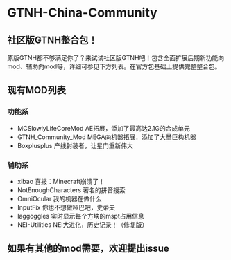 # GTNH-China-Community
## 社区版GTNH整合包！
原版GTNH都不够满足你了？来试试社区版GTNH吧！包含全面扩展后期新功能向mod、辅助向mod等，详细可参见下方列表。在官方包基础上提供完整整合包。
## 现有MOD列表
### 功能系
- MCSlowlyLifeCoreMod AE拓展，添加了最高达2.1G的合成单元
- GTNH_Community_Mod MEGA向机器拓展，添加了大量巨构机器
- Boxplusplus 产线封装者，让星门重新伟大
### 辅助系
- xibao 喜报：Minecraft崩溃了！
- NotEnoughCharacters 著名的拼音搜索
- OmniOcular 我的机器在做什么
- InputFix 你也不想做哑巴吧，史蒂夫
- laggoggles 实时显示每个方块的mspt占用信息
- NEI-Utilities NEI大进化，历史记录！（修复版）
## 如果有其他的mod需要，欢迎提出issue
